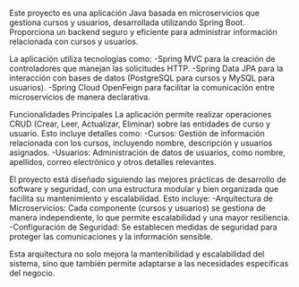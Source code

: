 Este proyecto es una aplicación Java basada en microservicios que gestiona cursos y usuarios, desarrollada utilizando Spring Boot. 
Proporciona un backend seguro y eficiente para administrar información relacionada con cursos y usuarios. 

La aplicación utiliza tecnologías como:
  -Spring MVC para la creación de controladores que manejan las solicitudes HTTP.
  -Spring Data JPA para la interacción con bases de datos (PostgreSQL para cursos y MySQL para usuarios).
  -Spring Cloud OpenFeign para facilitar la comunicación entre microservicios de manera declarativa.
  
Funcionalidades Principales
La aplicación permite realizar operaciones CRUD (Crear, Leer, Actualizar, Eliminar) sobre las entidades de curso y usuario. Esto incluye detalles como:
  -Cursos: Gestión de información relacionada con los cursos, incluyendo nombre, descripción y usuarios asignados.
  -Usuarios: Administración de datos de usuarios, como nombre, apellidos, correo electrónico y otros detalles relevantes.
  

El proyecto está diseñado siguiendo las mejores prácticas de desarrollo de software y seguridad, con una estructura modular y bien organizada que facilita su mantenimiento y escalabilidad. Esto incluye:
  -Arquitectura de Microservicios: Cada componente (cursos y usuarios) se gestiona de manera independiente, lo que permite escalabilidad y una mayor resiliencia.
  -Configuración de Seguridad: Se establecen medidas de seguridad para proteger las comunicaciones y la información sensible.
  
Esta arquitectura no solo mejora la mantenibilidad y escalabilidad del sistema, sino que también permite adaptarse a las necesidades específicas del negocio.

